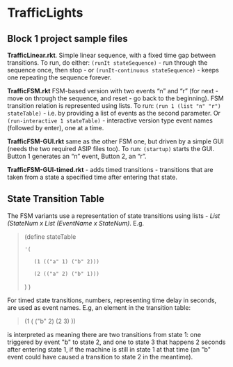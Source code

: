 # TrafficLights
Block 1 project sample files
----------------------------

**TrafficLinear.rkt**. Simple linear sequence, with a fixed time gap between transitions. To run, do either:
`(runIt stateSequence)` - run through the sequence once, then stop - or 
`(runIt-continuous stateSequence)` - keeps one repeating the sequence forever.

**TrafficFSM.rkt** FSM-based version with two events “n” and “r” (for next - move on through the sequence, and reset - go back to the beginning).
FSM transition relation is represented using lists.
To run:
`(run 1 (list "n" "r") stateTable)` - i.e. by providing a list of events as the second parameter.
Or
`(run-interactive 1 stateTable)` - interactive version type event names (followed by enter), one at a time.

**TrafficFSM-GUI.rkt** same as the other FSM one, but driven by a simple GUI (needs the two required ASIP files too).
To run:
`(startup)` starts the GUI. Button 1 generates an “n” event, Button 2, an “r”. 

**TrafficFSM-GUI-timed.rkt** - adds timed transitions - transitions that are taken from a state a specified time after entering that state.

State Transition Table
----------------------

The FSM variants use a representation of state transitions using lists - _List (StateNum x List (EventName x StateNum)_. E.g.

>(define stateTable
>
>     '(
>
>        (1 (("a" 1) ("b" 2)))
>
>        (2 (("a" 2) ("b" 1)))
>
>    ) )

For timed state transitions, numbers, representing time delay in seconds, are used as event names. E.g, an element in the transition table:
> (1 ( ("b" 2) (2 3) ))

is interpreted as meaning there are two transitions from state 1: one triggered by event "b" to state 2, and one to state 3 that happens 2 seconds after entering state 1, 
if the machine is still in state 1 at that time (an "b" event could have caused a transition to state 2 in the meantime).
